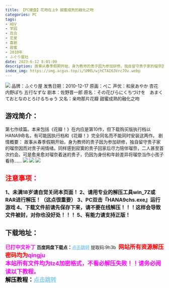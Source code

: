 ```yaml
---
title: 【PC硬盘】花吻在上9 甜蜜成熟的融化之吻
categories: PC
tags:
- ADV
- 学园
- 百合
- 恋爱
- 喜剧
- 甜蜜
- 2010年
- ふぐり屋社
date: 2023-6-12 8:01:00
description: 故事从春季假期开始，身为教师的贵子因为参加研修，独自留守贵子家的瑠奈因而对贵子闹情绪。同样感到寂寞的贵子回家后尽力陪伴瑠奈，二人甚至首次约会。可是愈来愈对瑠奈着迷的贵子，仍因为身份和年龄差异将瑠奈当作小孩子看待……
index_img: https://img.acgus.top/i/SMMS/wjhCTAI63Vrc7Ov.webp
---
```

![](https://img.acgus.top/i/SMMS/wjhCTAI63Vrc7Ov.webp)
品牌：ふぐり屋
发售日期：2010-12-17
原画：ぺこ
声优：和泉あやか 杏花 内野ぽち 五行なずな
剧本：佐野晋一郎
原名：その花びらにくちづけを　あまくておとなのとろけるちゅう
又名：亲吻那片花瓣 甜蜜成熟的融化之吻

## 游戏简介：
第七作续篇。本来包括《花瓣！》在内应是第10作，但下载购买版执行档以HANA9命名，有可能因执行档和《花瓣！》完全同名而不能同时安装这两作。
剧情概要：
故事从春季假期开始，身为教师的贵子因为参加研修，独自留守贵子家的瑠奈因而对贵子闹情绪。同样感到寂寞的贵子回家后尽力陪伴瑠奈，二人甚至首次约会。可是愈来愈对瑠奈着迷的贵子，仍因为身份和年龄差异将瑠奈当作小孩子看待……
![](https://img.acgus.top/i/SMMS/TomxqpJHEF6CLNP.webp)
![](https://img.acgus.top/i/SMMS/J2ZeFvLIWANih1D.webp)
![](https://img.acgus.top/i/SMMS/THMADZ2oxetSXd.webp)





## <font color=#FF0000 >注意事项：</font>
<font size=3><b>1、未满18岁请自觉关闭本页面！
2、请用专业的解压工具win_7Z或RAR进行解压！（这点很重要）
3、PC双击『HANA9chs.exe』运行游戏
4、下载文件前请先保存下来，请不要在线解压！！！这样会导致文件被封，对你也没好处！！！
5、有能力请支持正版！</b></font>

## 下载地址：
<font color=#FF00FF size=3><b>已打中文补丁</b></font>
<b>百度网盘下载点：</b><a href="https://pan.baidu.com/s/16dwfiUeVv-EAzBYCFyovBw?pwd=9h3b" style="color: #87CEEB;"><b>点击跳转</b></a> 提取码:9h3b
<a style="padding: 0" href="https://post.qingju.org/AD/"><img style="max-width:100%" src="https://img.acgus.top/i/2024/07/478f689b8021d8d499ab43d21acf137a.gif" alt=""></a>
<b><font color=#FF0000 size=4>网站所有资源解压密码均为</b></font><b><font color=#FF00FF size=4>qingju</font><font color=#FF0000 ></font></b><br><b><font color=#FF00FF size=4>本站所有文件均为lz4加密格式，不看必解压失败！！请务必阅读以下教程。</b></font><br><b><font color=#000 size=4>解压教程：</b><a href="https://post.qingju.org/tutorial/000/" style="color: #87CEEB;"><b>点击跳转</b></a>